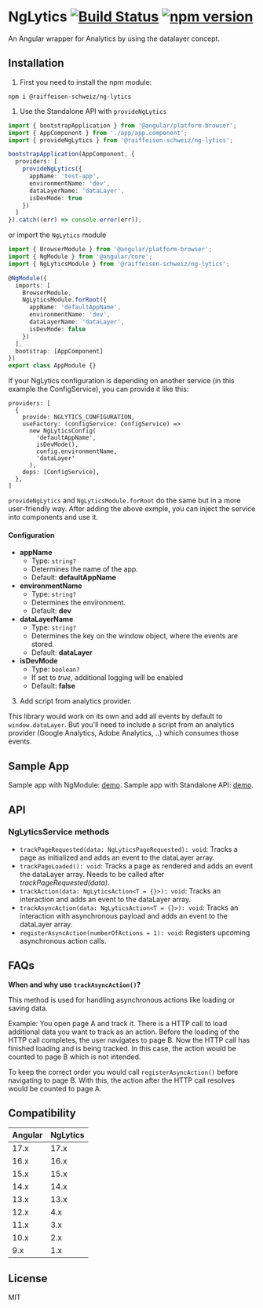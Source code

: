 # NgLytics [![Build Status](https://github.com/Raiffeisen-Schweiz/ng-lytics/actions/workflows/ci.yml/badge.svg)](https://github.com/Raiffeisen-Schweiz/ng-lytics/actions/workflows/ci.yml) [![npm version](https://badge.fury.io/js/%40raiffeisen-schweiz%2Fng-lytics.svg)](https://badge.fury.io/js/%40raiffeisen-schweiz%2Fng-lytics)

An Angular wrapper for Analytics by using the datalayer concept.

## Installation

1. First you need to install the npm module:

`npm i @raiffeisen-schweiz/ng-lytics`

1. Use the Standalone API with `provideNgLytics`

```typescript
import { bootstrapApplication } from '@angular/platform-browser';
import { AppComponent } from './app/app.component';
import { provideNgLytics } from '@raiffeisen-schweiz/ng-lytics';

bootstrapApplication(AppComponent, {
  providers: [
    provideNgLytics({
      appName: 'test-app',
      environmentName: 'dev',
      dataLayerName: 'dataLayer',
      isDevMode: true
    })
  ]
}).catch((err) => console.error(err));
```


or import the `NgLytics` module

```typescript
import { BrowserModule } from '@angular/platform-browser';
import { NgModule } from '@angular/core';
import { NgLyticsModule } from '@raiffeisen-schweiz/ng-lytics';

@NgModule({
  imports: [
    BrowserModule,
    NgLyticsModule.forRoot({
      appName: 'defaultAppName',
      environmentName: 'dev',
      dataLayerName: 'dataLayer',
      isDevMode: false
    })
  ],
  bootstrap: [AppComponent]
})
export class AppModule {}
```

If your NgLytics configuration is depending on another service (in this example the ConfigService), you can provide it like this:

```
providers: [
  {
    provide: NGLYTICS_CONFIGURATION,
    useFactory: (configService: ConfigService) =>
      new NgLyticsConfig(
        'defaultAppName',
        isDevMode(),
        config.environmentName,
        'dataLayer'
      ),
    deps: [ConfigService],
  },
]
```

`provideNgLytics` and `NgLyticsModule.forRoot` do the same but in a more user-friendly way.
After adding the above exmple, you can inject the service into components and use it.

#### Configuration

- **appName**
  - Type: `string?`
  - Determines the name of the app.
  - Default: **defaultAppName**
- **environmentName**
  - Type: `string?`
  - Determines the environment.
  - Default: **dev**
- **dataLayerName**
  - Type: `string?`
  - Determines the key on the window object, where the events are stored.
  - Default: **dataLayer**
- **isDevMode**
  - Type: `boolean?`
  - If set to _true_, additional logging will be enabled
  - Default: **false**

3. Add script from analytics provider.

This library would work on its own and add all events by default to `window.dataLayer`. But you'll need to include a script from an analytics provider (Google Analytics, Adobe Analytics, ..) which consumes those events.

## Sample App

Sample app with NgModule: [demo](https://github.com/Raiffeisen-Schweiz/ng-lytics/tree/master/projects/example/src/app).
Sample app with Standalone API: [demo](https://github.com/Raiffeisen-Schweiz/ng-lytics/tree/master/projects/example-standalone/src/app).

## API

### NgLyticsService methods

- `trackPageRequested(data: NgLyticsPageRequested): void`: Tracks a page as initialized and adds an event to the dataLayer array.
- `trackPageLoaded(): void`: Tracks a page as rendered and adds an event the dataLayer array. Needs to be called after _trackPageRequested(data)_.
- `trackAction(data: NgLyticsAction<T = {}>): void`: Tracks an interaction and adds an event to the dataLayer array.
- `trackAsyncAction(data: NgLyticsAction<T = {}>): void`: Tracks an interaction with asynchronous payload and adds an event to the dataLayer array.
- `registerAsyncAction(numberOfActions = 1): void`: Registers upcoming asynchronous action calls.

## FAQs

**When and why use `trackAsyncAction()`?**

This method is used for handling asynchronous actions like loading or saving data.

Example: You open page A and track it. There is a HTTP call to load additional data you want to track as an action. Before the loading of the HTTP call completes, the user navigates to page B. Now the HTTP call has finished loading and is being tracked. In this case, the action would be counted to page B which is not intended.

To keep the correct order you would call `registerAsyncAction()` before navigating to page B. With this, the action after the HTTP call resolves would be counted to page A.

## Compatibility

| Angular | NgLytics |
|---------|----------|
| 17.x    | 17.x     |
| 16.x    | 16.x     |
| 15.x    | 15.x     |
| 14.x    | 14.x     |
| 13.x    | 13.x     |
| 12.x    | 4.x      |
| 11.x    | 3.x      |
| 10.x    | 2.x      |
| 9.x     | 1.x      |

## License

MIT
